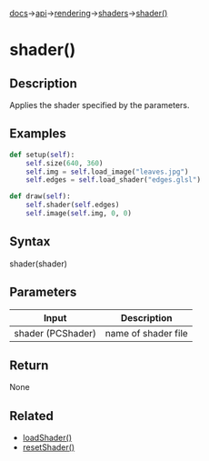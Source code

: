 [docs](/docs/)→[api](/docs/api)→[rendering](/docs/api/rendering)→[shaders](/docs/api/rendering/shaders)→[shader()](/docs/api/rendering/shaders/shader_.md)

# shader()


## Description

Applies the shader specified by the parameters.

## Examples

```py
def setup(self):
    self.size(640, 360)
    self.img = self.load_image("leaves.jpg")
    self.edges = self.load_shader("edges.glsl")

def draw(self):
    self.shader(self.edges)
    self.image(self.img, 0, 0)
```

## Syntax

shader(shader)	

## Parameters

| Input | Description |
|-------|-------------|
| shader	(PCShader) | name of shader file |

## Return

None

## Related

- [loadShader()](/docs/api/rendering/shaders/load_shader_.md)
- [resetShader()](/docs/api/rendering/shaders/reset_shader_.md)